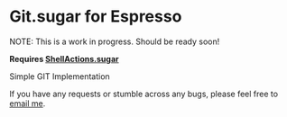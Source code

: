 Git.sugar for Espresso
=============================

NOTE: This is a work in progress. Should be ready soon!

**Requires [ShellActions.sugar](https://github.com/onecrayon/ShellActions-sugar)**

Simple GIT Implementation 

If you have any requests or stumble across any bugs, please feel free to 
[email me](mailto:fliakleiman@gmail.com).